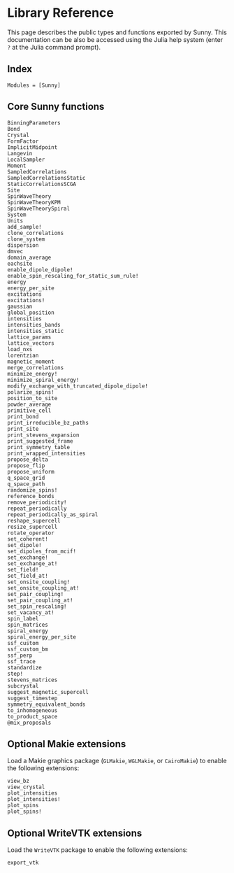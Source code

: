 # Library Reference

This page describes the public types and functions exported by Sunny. This documentation can be also be accessed using the Julia help system (enter `?` at the Julia command prompt).

## Index

```@index
Modules = [Sunny]
```

## Core Sunny functions

```@docs
BinningParameters
Bond
Crystal
FormFactor
ImplicitMidpoint
Langevin
LocalSampler
Moment
SampledCorrelations
SampledCorrelationsStatic
StaticCorrelationsSCGA
Site
SpinWaveTheory
SpinWaveTheoryKPM
SpinWaveTheorySpiral
System
Units
add_sample!
clone_correlations
clone_system
dispersion
dmvec
domain_average
eachsite
enable_dipole_dipole!
enable_spin_rescaling_for_static_sum_rule!
energy
energy_per_site
excitations
excitations!
gaussian
global_position
intensities
intensities_bands
intensities_static
lattice_params
lattice_vectors
load_nxs
lorentzian
magnetic_moment
merge_correlations
minimize_energy!
minimize_spiral_energy!
modify_exchange_with_truncated_dipole_dipole!
polarize_spins!
position_to_site
powder_average
primitive_cell
print_bond
print_irreducible_bz_paths
print_site
print_stevens_expansion
print_suggested_frame
print_symmetry_table
print_wrapped_intensities
propose_delta
propose_flip
propose_uniform
q_space_grid
q_space_path
randomize_spins!
reference_bonds
remove_periodicity!
repeat_periodically
repeat_periodically_as_spiral
reshape_supercell
resize_supercell
rotate_operator
set_coherent!
set_dipole!
set_dipoles_from_mcif!
set_exchange!
set_exchange_at!
set_field!
set_field_at!
set_onsite_coupling!
set_onsite_coupling_at!
set_pair_coupling!
set_pair_coupling_at!
set_spin_rescaling!
set_vacancy_at!
spin_label
spin_matrices
spiral_energy
spiral_energy_per_site
ssf_custom
ssf_custom_bm
ssf_perp
ssf_trace
standardize
step!
stevens_matrices
subcrystal
suggest_magnetic_supercell
suggest_timestep
symmetry_equivalent_bonds
to_inhomogeneous
to_product_space
@mix_proposals
```

## Optional Makie extensions

Load a Makie graphics package (`GLMakie`, `WGLMakie`, or `CairoMakie`) to enable
the following extensions:

```@docs
view_bz
view_crystal
plot_intensities
plot_intensities!
plot_spins
plot_spins!
```

## Optional WriteVTK extensions

Load the `WriteVTK` package to enable the following extensions:

```@docs
export_vtk
```
